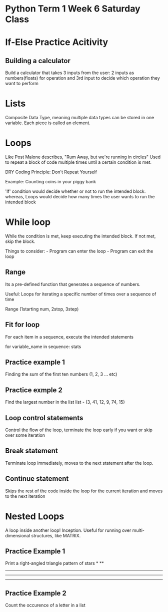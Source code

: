 # Python Term 1 Week 6 Saturday Class

# If-Else Practice Acitivity

## Building a calculator
Build a calculator that takes 3 inputs from the user:
2 inputs as numbers(floats) for operation and 3rd input to decide which operation they want to perform

# Lists
Composite Data Type, meaning multiple data types can be stored in one variable. 
Each piece is called an element.

# Loops

Like Post Malone describes, "Rum Away, but we're running in circles"
Used to repeat a block of code multiple times until a certain condition is met.

DRY Coding Principle: Don't Repeat Yourself

Example: Counting coins in your piggy bank

'If' condition would decide whether or not to run the intended block. whereas,
Loops would decide how many times the user wants to run the intended block

# While loop
While the condition is met, keep executing the intended block. If not met, skip the block.

Things to consider:
    - Program can enter the loop
    - Program can exit the loop

## Range
Its a pre-defined function that generates a sequence of numbers.

Useful: Loops for iterating a specific number of times over a sequence of time

Range (1starting num, 2stop, 3step)

## Fit for loop
For each item in a sequence, execute the intended statements

for variable_name in sequence:
    stats

## Practice example 1
Finding the sum of the first ten numbers (1, 2, 3 ... etc)

## Practice exmple 2
Find the largest number in the list
list - (3, 41, 12, 9, 74, 15)

## Loop control statements
Control the flow of the loop, terminate the loop early if you want or skip over some iteration

## Break statement
Terminate loop immediately, moves to the next statement after the loop.


## Continue statement
Skips the rest of the code inside the loop for the current iteration and moves to the next iteration

# Nested Loops
A loop inside another loop! Inception.
Useful for running over multi-dimensional structures, like MATRIX.

## Practice Example 1
Print a right-angled triangle pattern of stars
*
**
***
****
*****

## Practice Example 2
Count the occurence of a letter in a list